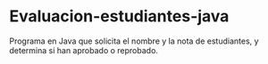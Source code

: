 # Evaluacion-estudiantes-java
Programa en Java que solicita el nombre y la nota de estudiantes, y determina si han aprobado o reprobado.
